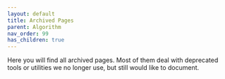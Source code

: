 ```yaml
---
layout: default
title: Archived Pages
parent: Algorithm
nav_order: 99
has_children: true
---
```


Here you will find all archived pages. Most of them deal with deprecated tools or utilities we no longer use, but still would like to document.
